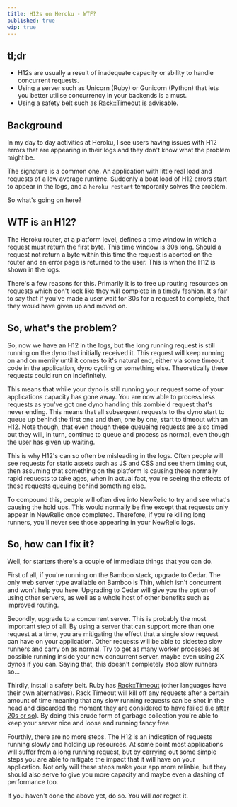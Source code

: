 ```yaml
---
title: H12s on Heroku - WTF?
published: true
wip: true
---
```


## tl;dr

- H12s are usually a result of inadequate capacity or ability to handle concurrent requests.
- Using a server such as Unicorn (Ruby) or Gunicorn (Python) that lets you better utilise concurrency in your backends is a must.
- Using a safety belt such as [Rack::Timeout](https://github.com/kch/rack-timeout) is advisable.

## Background

In my day to day activities at Heroku, I see users having issues with H12 errors that are appearing in their logs and they don't know what the problem might be.

The signature is a common one.  An application with little real load  and requests of a low average runtime. Suddenly a boat load of H12 errors start to appear in the logs, and a `heroku restart` temporarily solves the problem.

So what's going on here?

## WTF is an H12?

The Heroku router, at a platform level, defines a time window in which a request must return the first byte.  This time window is 30s long.  Should a request not return a byte within this time the request is aborted on the router and an error page is returned to the user.  This is when the H12 is shown in the logs.

There's a few reasons for this.  Primarily it is to free up routing resources on requests which don't look like they will complete in a timely fashion.  It's fair to say that if you've made a user wait for 30s for a request to complete, that they would have given up and moved on.

## So, what's the problem?

So, now we have an H12 in the logs, but the long running request is still running on the dyno that initially received it.  This request will keep running on and on merrily until it comes to it's natural end, either via some timeout code in the application, dyno cycling or something else.  Theoretically these requests could run on indefinitely.

This means that while your dyno is still running your request some of your applications capacity has gone away.  You are now able to process less requests as you've got one dyno handling this zombie'd request that's never ending.  This means that all subsequent requests to the dyno start to queue up behind the first one and then, one by one, start to timeout with an H12.  Note though, that even though these queueing requests are also timed out they will, in turn, continue to queue and process as normal, even though the user has given up waiting.

This is why H12's can so often be misleading in the logs.  Often people will see requests for static assets such as JS and CSS and see them timing out, then assuming that something on the platform is causing these normally rapid requests to take ages, when in actual fact, you're seeing the effects of these requests queuing behind something else.

To compound this, people will often dive into NewRelic to try and see what's causing the hold ups.  This would normally be fine except that requests only appear in NewRelic once completed.  Therefore, if you're killing long runners, you'll never see those appearing in your NewRelic logs.

## So, how can I fix it?

Well, for starters there's a couple of immediate things that you can do.

First of all, if you're running on the Bamboo stack, upgrade to Cedar.  The only web server type available on Bamboo is Thin, which isn't concurrent and won't help you here.  Upgrading to Cedar will give you the option of using other servers, as well as a whole host of other benefits such as improved routing.

Secondly, upgrade to a concurrent server.  This is probably the most important step of all.  By using a server that can support more than one request at a time, you are mitigating the effect that a single slow request can have on your application.  Other requests will be able to sidestep slow runners and carry on as normal.  Try to get as many worker processes as possible running inside your new concurrent server, maybe even using 2X dynos if you can.  Saying that, this doesn't completely stop slow runners so…

Thirdly, install a safety belt.  Ruby has [Rack::Timeout](https://github.com/kch/rack-timeout) (other languages have their own alternatives).  Rack Timeout will kill off any requests after a certain amount of time meaning that any slow running requests can be shot in the head and discarded the moment they are considered to have failed (i.e [after 20s or so](/using-rack-timeout-with-heroku/)).  By doing this crude form of garbage collection you're able to keep your server nice and loose and running fancy free.

Fourthly, there are no more steps.  The H12 is an indication of requests running slowly and holding up resources.  At some point most applications will suffer from a long running request, but by carrying out some simple steps you are able to mitigate the impact that it will have on your application.  Not only will these steps make your app more reliable, but they should also serve to give you more capacity and maybe even a dashing of performance too.  

If you haven't done the above yet, do so.  You will *not* regret it.